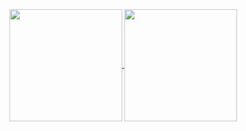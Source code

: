 <a href="https://github.com/Mystically11/">
  <img height=200 align="center" src="https://github-readme-stats-mystically11.vercel.app/api?username=Mystically11&show_icons=true&theme=holi&include_all_commits=true" />
</a>
<a href="https://github.com/Mystically11">
  <img height=200 align="center" src="https://github-readme-stats-mystically11.vercel.app/api/top-langs/?username=Mystically11&layout=compact&langs_count=8&card_width=300&theme=holi" />
</a>


<!--
**Mystically11/Mystically11** is a ✨ _special_ ✨ repository because its `README.md` (this file) appears on your GitHub profile.

Here are some ideas to get you started:

- 🔭 I’m currently working on ...
- 🌱 I’m currently learning ...
- 👯 I’m looking to collaborate on ...
- 🤔 I’m looking for help with ...
- 💬 Ask me about ...
- 📫 How to reach me: ...
- 😄 Pronouns: ...
- ⚡ Fun fact: ...
-->
